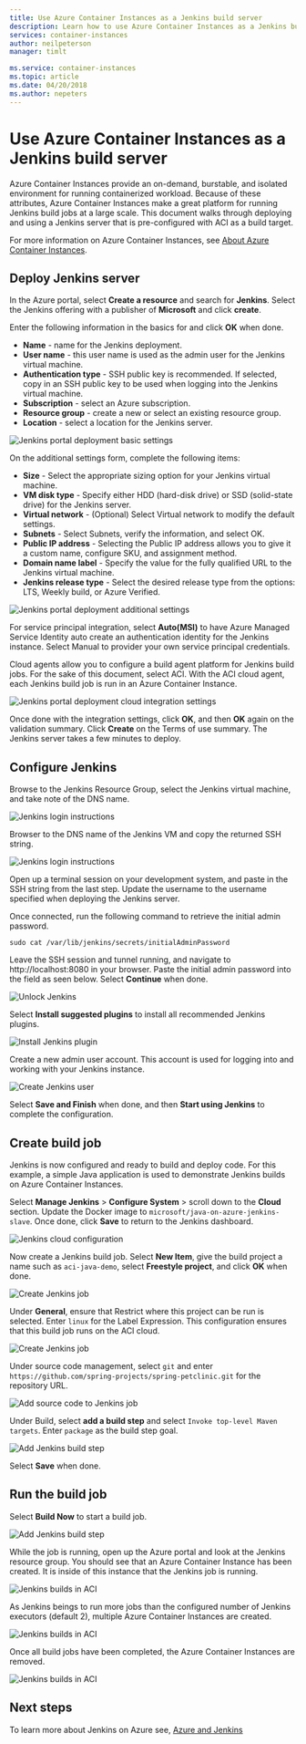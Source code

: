 ```yaml
---
title: Use Azure Container Instances as a Jenkins build server
description: Learn how to use Azure Container Instances as a Jenkins build server.
services: container-instances
author: neilpeterson
manager: timlt

ms.service: container-instances
ms.topic: article
ms.date: 04/20/2018
ms.author: nepeters
---
```


# Use Azure Container Instances as a Jenkins build server

Azure Container Instances provide an on-demand, burstable, and isolated environment for running containerized workload. Because of these attributes, Azure Container Instances make a great platform for running Jenkins build jobs at a large scale. This document walks through deploying and using a Jenkins server that is pre-configured with ACI as a build target.

For more information on Azure Container Instances, see [About Azure Container Instances][about-aci].

## Deploy Jenkins server

In the Azure portal, select **Create a resource** and search for **Jenkins**. Select the Jenkins offering with a publisher of **Microsoft** and click **create**.

Enter the following information in the basics for and click **OK** when done.

- **Name** - name for the Jenkins deployment.
- **User name** - this user name is used as the admin user for the Jenkins virtual machine.
- **Authentication type** - SSH public key is recommended. If selected, copy in an SSH public key to be used when logging into the Jenkins virtual machine.
- **Subscription** - select an Azure subscription.
- **Resource group** - create a new or select an existing resource group.
- **Location** - select a location for the Jenkins server.

![Jenkins portal deployment basic settings](./media/container-instances-jenkins/jenkins-portal-01.png)

On the additional settings form, complete the following items:

- **Size** - Select the appropriate sizing option for your Jenkins virtual machine.
- **VM disk type** - Specify either HDD (hard-disk drive) or SSD (solid-state drive) for the Jenkins server.
- **Virtual network** - (Optional) Select Virtual network to modify the default settings.
- **Subnets** - Select Subnets, verify the information, and select OK.
- **Public IP address** - Selecting the Public IP address allows you to give it a custom name, configure SKU, and assignment method.
- **Domain name label** - Specify the value for the fully qualified URL to the Jenkins virtual machine.
- **Jenkins release type** - Select the desired release type from the options: LTS, Weekly build, or Azure Verified.

![Jenkins portal deployment additional settings](./media/container-instances-jenkins/jenkins-portal-02.png)

For service principal integration, select **Auto(MSI)** to have Azure Managed Service Identity auto create an authentication identity for the Jenkins instance. Select Manual to provider your own service principal credentials.

Cloud agents allow you to configure a build agent platform for Jenkins build jobs. For the sake of this document, select ACI. With the ACI cloud agent, each Jenkins build job is run in an Azure Container Instance.

![Jenkins portal deployment cloud integration settings](./media/container-instances-jenkins/jenkins-portal-03.png)

Once done with the integration settings, click **OK**, and then **OK** again on the validation summary. Click **Create** on the Terms of use summary. The Jenkins server takes a few minutes to deploy.

## Configure Jenkins

Browse to the Jenkins Resource Group, select the Jenkins virtual machine, and take note of the DNS name.

![Jenkins login instructions](./media/container-instances-jenkins/jenkins-portal-fqdn.png)

Browser to the DNS name of the Jenkins VM and copy the returned SSH string.

![Jenkins login instructions](./media/container-instances-jenkins/jenkins-portal-04.png)

Open up a terminal session on your development system, and paste in the SSH string from the last step. Update the username to the username specified when deploying the Jenkins server.

Once connected, run the following command to retrieve the initial admin password.

```
sudo cat /var/lib/jenkins/secrets/initialAdminPassword
```

Leave the SSH session and tunnel running, and navigate to http://localhost:8080 in your browser. Paste the initial admin password into the field as seen below. Select **Continue** when done.

![Unlock Jenkins](./media/container-instances-jenkins/jenkins-portal-05.png)

Select **Install suggested plugins** to install all recommended Jenkins plugins.

![Install Jenkins plugin](./media/container-instances-jenkins/jenkins-portal-06.png)

Create a new admin user account. This account is used for logging into and working with your Jenkins instance.

![Create Jenkins user](./media/container-instances-jenkins/jenkins-portal-07.png)

Select **Save and Finish** when done, and then **Start using Jenkins** to complete the configuration.

## Create build job

Jenkins is now configured and ready to build and deploy code. For this example, a simple Java application is used to demonstrate Jenkins builds on Azure Container Instances.

Select **Manage Jenkins** > **Configure System** > scroll down to the **Cloud** section. Update the Docker image to `microsoft/java-on-azure-jenkins-slave`. Once done, click **Save** to return to the Jenkins dashboard.

![Jenkins cloud configuration](./media/container-instances-jenkins/jenkins-aci-image.png)

Now create a Jenkins build job. Select **New Item**, give the build project a name such as `aci-java-demo`, select **Freestyle project**, and click **OK** when done.

![Create Jenkins job](./media/container-instances-jenkins/jenkins-new-job.png)

Under **General**, ensure that Restrict where this project can be run is selected. Enter `linux` for the Label Expression. This configuration ensures that this build job runs on the ACI cloud.

![Create Jenkins job](./media/container-instances-jenkins/jenkins-job-01.png)

Under source code management, select `git` and enter `https://github.com/spring-projects/spring-petclinic.git` for the repository URL.

![Add source code to Jenkins job](./media/container-instances-jenkins/jenkins-job-02.png)

Under Build, select **add a build step** and select `Invoke top-level Maven targets`. Enter `package` as the build step goal.

![Add Jenkins build step](./media/container-instances-jenkins/jenkins-job-03.png)

Select **Save** when done.

## Run the build job

Select **Build Now** to start a build job.

![Add Jenkins build step](./media/container-instances-jenkins/jenkins-job-status.png)

While the job is running, open up the Azure portal and look at the Jenkins resource group. You should see that an Azure Container Instance has been created. It is inside of this instance that the Jenkins job is running.

![Jenkins builds in ACI](./media/container-instances-jenkins/jenkins-aci.png)

As Jenkins beings to run more jobs than the configured number of Jenkins executors (default 2), multiple Azure Container Instances are created.

![Jenkins builds in ACI](./media/container-instances-jenkins/jenkins-aci-multi.png)

Once all build jobs have been completed, the Azure Container Instances are removed.

![Jenkins builds in ACI](./media/container-instances-jenkins/jenkins-aci-none.png)

## Next steps

To learn more about Jenkins on Azure see, [Azure and Jenkins][jenkins-azure]

<!-- LINKS - internal -->
[about-aci]: ./container-instances-overview.md
[jenkins-azure]: ../jenkins/overview.md